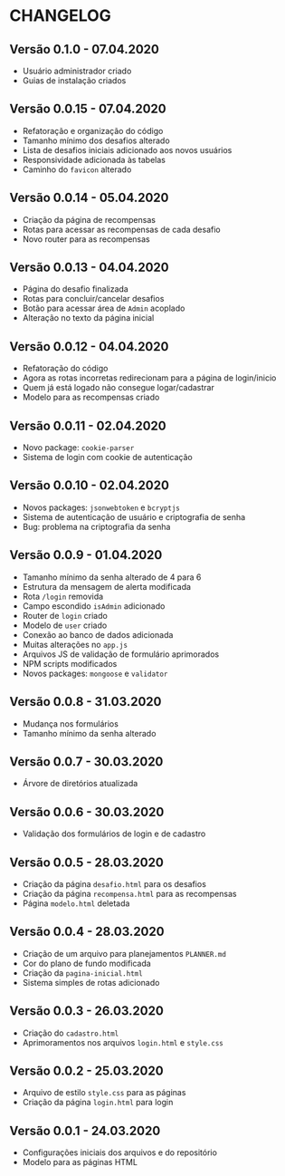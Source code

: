 # CHANGELOG

## Versão 0.1.0 - 07.04.2020
- Usuário administrador criado
- Guias de instalação criados

## Versão 0.0.15 - 07.04.2020
- Refatoração e organização do código
- Tamanho mínimo dos desafios alterado
- Lista de desafios iniciais adicionado aos novos usuários
- Responsividade adicionada às tabelas
- Caminho do `favicon` alterado

## Versão 0.0.14 - 05.04.2020
- Criação da página de recompensas
- Rotas para acessar as recompensas de cada desafio
- Novo router para as recompensas

## Versão 0.0.13 - 04.04.2020
- Página do desafio finalizada
- Rotas para concluir/cancelar desafios
- Botão para acessar área de `Admin` acoplado
- Alteração no texto da página inicial

## Versão 0.0.12 - 04.04.2020
- Refatoração do código
- Agora as rotas incorretas redirecionam para a página de login/inicio
- Quem já está logado não consegue logar/cadastrar
- Modelo para as recompensas criado

## Versão 0.0.11 - 02.04.2020
- Novo package: `cookie-parser`
- Sistema de login com cookie de autenticação

## Versão 0.0.10 - 02.04.2020
- Novos packages: `jsonwebtoken` e `bcryptjs`
- Sistema de autenticação de usuário e criptografia de senha
- Bug: problema na criptografia da senha

## Versão 0.0.9 - 01.04.2020
- Tamanho mínimo da senha alterado de 4 para 6
- Estrutura da mensagem de alerta modificada
- Rota `/login` removida
- Campo escondido `isAdmin` adicionado
- Router de `login` criado
- Modelo de `user` criado
- Conexão ao banco de dados adicionada
- Muitas alterações no `app.js`
- Arquivos JS de validação de formulário aprimorados
- NPM scripts modificados
- Novos packages: `mongoose` e `validator`

## Versão 0.0.8 - 31.03.2020
- Mudança nos formulários
- Tamanho mínimo da senha alterado

## Versão 0.0.7 - 30.03.2020
- Árvore de diretórios atualizada

## Versão 0.0.6 - 30.03.2020
- Validação dos formulários de login e de cadastro

## Versão 0.0.5 - 28.03.2020
- Criação da página `desafio.html` para os desafios
- Criação da página `recompensa.html` para as recompensas
- Página `modelo.html` deletada

## Versão 0.0.4 - 28.03.2020
- Criação de um arquivo para planejamentos `PLANNER.md`
- Cor do plano de fundo modificada
- Criação da `pagina-inicial.html`
- Sistema simples de rotas adicionado

## Versão 0.0.3 - 26.03.2020
- Criação do `cadastro.html`
- Aprimoramentos nos arquivos `login.html` e `style.css`

## Versão 0.0.2 - 25.03.2020
- Arquivo de estilo `style.css` para as páginas
- Criação da página `login.html` para login

## Versão 0.0.1 - 24.03.2020
- Configurações iniciais dos arquivos e do repositório
- Modelo para as páginas HTML